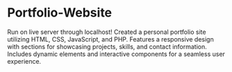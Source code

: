 # Portfolio-Website
Run on live server through localhost! Created a personal portfolio site utilizing HTML, CSS, JavaScript, and PHP. Features a responsive design with sections for showcasing projects, skills, and contact information. Includes dynamic elements and interactive components for a seamless user experience.
